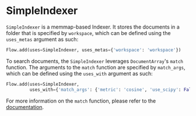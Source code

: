 # SimpleIndexer

`SimpleIndexer` is a memmap-based Indexer. It stores the documents in a folder that is
specified by `workspace`, which can be defined using the `uses_metas` argument as such:

```python
Flow.add(uses=SimpleIndexer, uses_metas={'workspace': 'workspace'})
```

To search documents, the `SimpleIndexer` leverages `DocumentArray`'s `match` function. 
The arguments to the `match` function are specified by `match_args`, which can be defined
using the `uses_with` argument as such:

```python
Flow.add(uses=SimpleIndexer,
         uses_with={'match_args': {'metric': 'cosine', 'use_scipy': False}})
```

For more information on the `match` function, please refer to the [documentation](https://docs.jina.ai/api/jina.types.arrays.neural_ops/).
